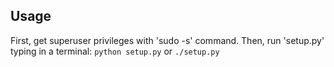 Usage
-----

First, get superuser privileges with 'sudo -s' command. Then, run 'setup.py' typing in a terminal:
    `python setup.py`
or
    `./setup.py`

